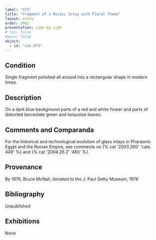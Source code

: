 ```yaml
---
label: "473"
title: "Fragment of a Mosaic Inlay with Floral Theme"
layout: entry
order: 2082
presentation: side-by-side
# toc: false
#menu: false 
object:
  - id: "cat-473"
---
```


## Condition

Single fragment polished all around into a rectangular shape in modern times.

## Description

On a dark blue background parts of a red and white flower and parts of distorted lanceolate green and turquoise leaves.

## Comments and Comparanda

For the historical and technological evolution of glass inlays in Pharaonic Egypt and the Roman Empire, see comments on {% cat '2003.260' 'cats. 449' %} and {% cat '2004.26.2' '460' %}.

## Provenance

By 1976, Bruce McNall, donated to the J. Paul Getty Museum, 1976

## Bibliography

Unpublished

## Exhibitions

None